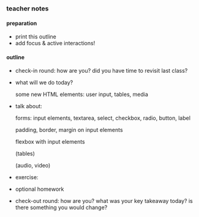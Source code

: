 ### teacher notes

#### preparation

- print this outline
- add focus & active interactions!

#### outline

- check-in round: how are you? did you have time to revisit last class?
- what will we do today?

  some new HTML elements: user input, tables, media

- talk about:

  forms: input elements, textarea, select, checkbox, radio, button, label

  padding, border, margin on input elements

  flexbox with input elements

  (tables)

  (audio, video)

- exercise:
- optional homework
- check-out round: how are you? what was your key takeaway today? is there something you would change?

